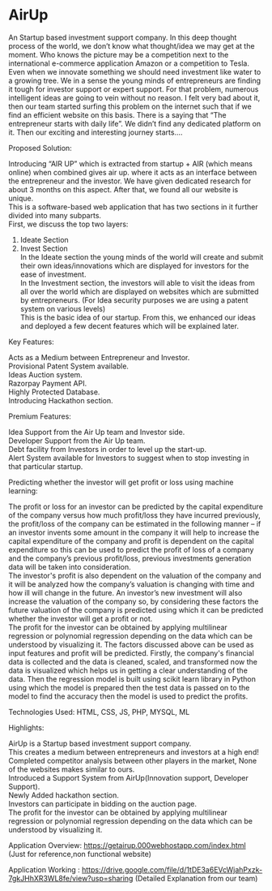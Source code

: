 # AirUp
An Startup based investment support company.
In this deep thought process of the world, we don’t know what thought/idea we may get at the moment. Who knows the picture may be a competition next to the international e-commerce application Amazon or a competition to Tesla. Even when we innovate something we should need investment like water to a growing tree. We in a sense the young minds of entrepreneurs are finding it tough for investor support or expert support. For that problem, numerous intelligent ideas are going to vein without no reason. I felt very bad about it, then our team started surfing this problem on the internet such that if we find an efficient website on this basis. There is a saying that “The entrepreneur starts with daily life”. We didn’t find any dedicated platform on it. Then our exciting and interesting journey starts….  

Proposed Solution:

Introducing “AIR UP” which is extracted from startup + AIR (which means online) when combined gives air up. where it acts as an interface between the entrepreneur and the investor. We have given dedicated research for about 3 months on this aspect. After that, we found all our website is unique.  
This is a software-based web application that has two sections in it further divided into many subparts.  
First, we discuss the top two layers:  
1. Ideate Section  
2. Invest Section   
In the Ideate section the young minds of the world will create and submit their own ideas/innovations which are displayed for investors for the ease of investment.  
In the Investment section, the investors will able to visit the ideas from all over the world which are displayed on websites which are submitted by entrepreneurs. (For Idea security purposes we are using a patent system on various levels)  
This is the basic idea of our startup. From this, we enhanced our ideas and deployed a few decent features which will be explained later.  

Key Features:  

Acts as a Medium between Entrepreneur and Investor.  
Provisional Patent System available.  
Ideas Auction system.  
Razorpay Payment API.  
Highly Protected Database.  
Introducing Hackathon section.  

Premium Features:  

Idea Support from the Air Up team and Investor side.  
Developer Support from the Air Up team.  
Debt facility from Investors in order to level up the start-up.  
Alert System available for Investors to suggest when to stop investing in that particular startup.  


Predicting whether the investor will get profit or loss using machine learning:  

The profit or loss for an investor can be predicted by the capital expenditure of the company versus how much profit/loss they have incurred previously, the profit/loss of the company can be estimated in the following manner – if an investor invents some amount in the company it will help to increase the capital expenditure of the company and profit is dependent on the capital expenditure so this can be used to predict the profit of loss of a company and the company’s previous profit/loss, previous investments generation data will be taken into consideration.  
The investor's profit is also dependent on the valuation of the company and it will be analyzed how the company’s valuation is changing with time and how ill will change in the future. An investor’s new investment will also increase the valuation of the company so, by considering these factors the future valuation of the company is predicted using which it can be predicted whether the investor will get a profit or not.  
The profit for the investor can be obtained by applying multilinear regression or polynomial regression depending on the data which can be understood by visualizing it. The factors discussed above can be used as input features and profit will be predicted. Firstly, the company's financial data is collected and the data is cleaned, scaled, and transformed now the data is visualized which helps us in getting a clear understanding of the data. Then the regression model is built using scikit learn library in Python using which the model is prepared then the test data is passed on to the model to find the accuracy then the model is used to predict the profits.  

Technologies Used: HTML, CSS, JS, PHP, MYSQL, ML  

Highlights:  

AirUp is a Startup based investment support company.  
This creates a medium between entrepreneurs and investors at a high end!  
Completed competitor analysis between other players in the market, None of the websites makes similar to ours.    
Introduced a Support System from AirUp(Innovation support, Developer Support).  
Newly Added hackathon section.  
Investors can participate in bidding on the auction page.  
The profit for the investor can be obtained by applying multilinear regression or polynomial regression depending on the data which can be understood by visualizing it.  

Application Overview: https://getairup.000webhostapp.com/index.html  
(Just for reference,non functional website)  

Application Working : https://drive.google.com/file/d/1tDE3a6EVcWjahPxzk-7gkJHhXR3WL8fe/view?usp=sharing
(Detailed Explanation from our team)
